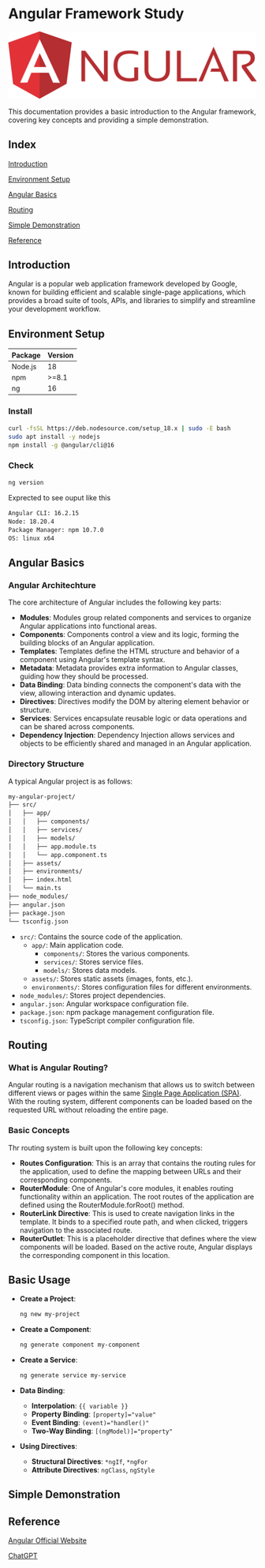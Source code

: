 # Angular Framework Study

![angular-logo](/img/angular-logo.png)

This documentation provides a basic introduction to the Angular framework, covering key concepts and providing a simple demonstration.

## Index

[Introduction](#introduction)

[Environment Setup](#environment-setup)

[Angular Basics](#angular-basics)

[Routing](#routing)

[Simple Demonstration](#simple-demonstration)

[Reference](#reference)

## Introduction

Angular is a popular web application framework developed by Google, known for building efficient and scalable single-page applications, which provides a broad suite of tools, APIs, and libraries to simplify and streamline your development workflow.

## Environment Setup

|Package|Version|
|-|-|
|Node.js|18|
|npm|>=8.1|
|ng|16|

### Install

```bash
curl -fsSL https://deb.nodesource.com/setup_18.x | sudo -E bash
sudo apt install -y nodejs
npm install -g @angular/cli@16
```

### Check

```bash
ng version
```

Exprected to see ouput like this

```bash
Angular CLI: 16.2.15
Node: 18.20.4
Package Manager: npm 10.7.0
OS: linux x64
```

## Angular Basics

### Angular Architechture

The core architecture of Angular includes the following key parts:

+ **Modules**: Modules group related components and services to organize Angular applications into functional areas.
+ **Components**: Components control a view and its logic, forming the building blocks of an Angular application.
+ **Templates**: Templates define the HTML structure and behavior of a component using Angular's template syntax.
+ **Metadata**: Metadata provides extra information to Angular classes, guiding how they should be processed.
+ **Data Binding**: Data binding connects the component's data with the view, allowing interaction and dynamic updates.
+ **Directives**: Directives modify the DOM by altering element behavior or structure.
+ **Services**: Services encapsulate reusable logic or data operations and can be shared across components.
+ **Dependency Injection**: Dependency Injection allows services and objects to be efficiently shared and managed in an Angular application.

### Directory Structure

A typical Angular project is as follows:

```bash
my-angular-project/
├── src/
│   ├── app/
│   │   ├── components/
│   │   ├── services/
│   │   ├── models/
│   │   ├── app.module.ts
│   │   └── app.component.ts
│   ├── assets/
│   ├── environments/
│   ├── index.html
│   └── main.ts
├── node_modules/
├── angular.json
├── package.json
└── tsconfig.json
```

+ `src/`: Contains the source code of the application.
  + `app/`: Main application code.
    + `components/`: Stores the various components.
    + `services/`: Stores service files.
    + `models/`: Stores data models.
  + `assets/`: Stores static assets (images, fonts, etc.).
  + `environments/`: Stores configuration files for different environments.
+ `node_modules/`: Stores project dependencies.
+ `angular.json`: Angular workspace configuration file.
+ `package.json`: npm package management configuration file.
+ `tsconfig.json`: TypeScript compiler configuration file.

## Routing

### What is Angular Routing?

Angular routing is a navigation mechanism that allows us to switch between different views or pages within the same [Single Page Application (SPA)](https://en.wikipedia.org/wiki/Single-page_application#:~:text=A%20single-page%20application%20%28SPA%29%20is%20a%20web%20application,the%20website%20feel%20more%20like%20a%20native%20app.). With the routing system, different components can be loaded based on the requested URL without reloading the entire page.

### Basic Concepts

Thr routing system is built upon the following key concepts:

+ **Routes Configuration**: This is an array that contains the routing rules for the application, used to define the mapping between URLs and their corresponding components.
+ **RouterModule**: One of Angular's core modules, it enables routing functionality within an application. The root routes of the application are defined using the RouterModule.forRoot() method.
+ **RouterLink Directive**: This is used to create navigation links in the template. It binds to a specified route path, and when clicked, triggers navigation to the associated route.
+ **RouterOutlet**: This is a placeholder directive that defines where the view components will be loaded. Based on the active route, Angular displays the corresponding component in this location.

## Basic Usage

+ **Create a Project**:

    ```bash
    ng new my-project
    ```

+ **Create a Component**:

    ```bash
    ng generate component my-component
    ```

+ **Create a Service**:

    ```bash
    ng generate service my-service
    ```

+ **Data Binding**:
  + **Interpolation**: `{{ variable }}`
  + **Property Binding**: `[property]="value"`
  + **Event Binding**: `(event)="handler()"`
  + **Two-Way Binding**: `[(ngModel)]="property"`
+ **Using Directives**:
  + **Structural Directives**: `*ngIf`, `*ngFor`
  + **Attribute Directives**: `ngClass`, `ngStyle`

## Simple Demonstration

## Reference

[Angular Official Website](https://angular.dev/)

[ChatGPT](https://openai.com/chatgpt/)
